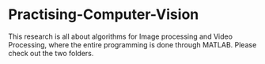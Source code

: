 # Practising-Computer-Vision

This research is all about algorithms for Image processing and Video Processing, where the entire programming is done through MATLAB. Please check out the two folders.
